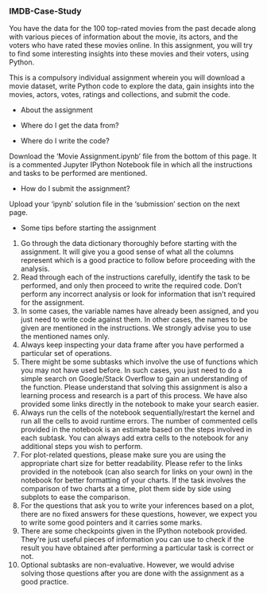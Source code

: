 ### IMDB-Case-Study
You have the data for the 100 top-rated movies from the past decade along with various pieces of information about the movie, its actors, and the voters who have rated these movies online. In this assignment, you will try to find some interesting insights into these movies and their voters, using Python.

This is a compulsory individual assignment wherein you will download a movie dataset, write Python code to explore the data, gain insights into the movies, actors, votes, ratings and collections, and submit the code.

- About the assignment
- Where do I get the data from?

- Where do I write the code?

Download the ‘Movie Assignment.ipynb’ file from the bottom of this page. It is a commented Jupyter IPython Notebook file in which all the instructions and tasks to be performed are mentioned.

- How do I submit the assignment?

Upload your ‘ipynb’ solution file in the ‘submission’ section on the next page.

- Some tips before starting the assignment

1. Go through the data dictionary thoroughly before starting with the assignment. It will give you a good sense of what all the columns represent which is a good practice to follow before proceeding with the analysis.
2. Read through each of the instructions carefully, identify the task to be performed, and only then proceed to write the required code. Don’t perform any incorrect analysis or look for information that isn’t required for the assignment.
3. In some cases, the variable names have already been assigned, and you just need to write code against them. In other cases, the names to be given are mentioned in the instructions. We strongly advise you to use the mentioned names only.
4. Always keep inspecting your data frame after you have performed a particular set of operations.
5. There might be some subtasks which involve the use of functions which you may not have used before.  In such cases, you just need to do a simple search on Google/Stack Overflow to gain an understanding of the function. Please understand that solving this assignment is also a learning process and research is a part of this process. We have also provided some links directly in the notebook to make your search easier.
6. Always run the cells of the notebook sequentially/restart the kernel and run all the cells to avoid runtime errors. The number of commented cells provided in the notebook is an estimate based on the steps involved in each subtask. You can always add extra cells to the notebook for any additional steps you wish to perform.
7. For plot-related questions, please make sure you are using the appropriate chart size for better readability. Please refer to the links provided in the notebook (can also search for links on your own) in the notebook for better formatting of your charts. If the task involves the comparison of two charts at a time, plot them side by side using subplots to ease the comparison.
8. For the questions that ask you to write your inferences based on a plot, there are no fixed answers for these questions, however, we expect you to write some good pointers and it carries some marks.
9. There are some checkpoints given in the IPython notebook provided. They're just useful pieces of information you can use to check if the result you have obtained after performing a particular task is correct or not.
10. Optional subtasks are non-evaluative. However, we would advise solving those questions after you are done with the assignment as a good practice.
